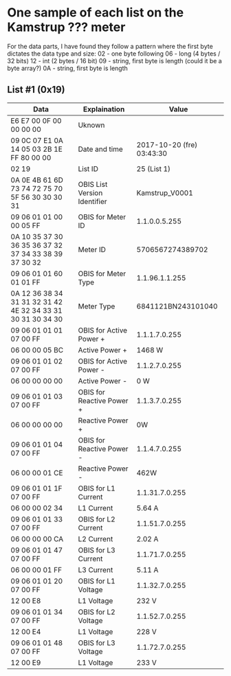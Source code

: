 # One sample of each list on the Kamstrup ??? meter

For the data parts, I have found they follow a pattern where the first byte dictates the data type and size:
02 - one byte following
06 - long (4 bytes / 32 bits)
12 - int (2 bytes / 16 bit)
09 - string, first byte is length (could it be a byte array?)
0A - string, first byte is length

## List #1 (0x19)
Data | Explaination | Value
---- | ------------ | -----
E6 E7 00 0F 00 00 00 00 | Uknown | 
09 0C 07 E1 0A 14 05 03 2B 1E FF 80 00 00 | Date and time | 2017-10-20 (fre) 03:43:30
02 19 | List ID | 25 (List 1)
0A 0E 4B 61 6D 73 74 72 75 70 5F 56 30 30 30 31 | OBIS List Version Identifier | Kamstrup_V0001
09 06 01 01 00 00 05 FF | OBIS for Meter ID | 1.1.0.0.5.255
0A 10 35 37 30 36 35 36 37 32 37 34 33 38 39 37 30 32 | Meter ID | 5706567274389702
09 06 01 01 60 01 01 FF | OBIS for Meter Type | 1.1.96.1.1.255
0A 12 36 38 34 31 31 32 31 42 4E 32 34 33 31 30 31 30 34 30 | Meter Type | 6841121BN243101040
09 06 01 01 01 07 00 FF | OBIS for Active Power + | 1.1.1.7.0.255
06 00 00 05 BC | Active Power + | 1468 W
09 06 01 01 02 07 00 FF | OBIS for Active Power - | 1.1.2.7.0.255
06 00 00 00 00 | Active Power - | 0 W
09 06 01 01 03 07 00 FF | OBIS for Reactive Power + | 1.1.3.7.0.255
06 00 00 00 00 | Reactive Power + | 0W
09 06 01 01 04 07 00 FF | OBIS for Reactive Power - | 1.1.4.7.0.255
06 00 00 01 CE | Reactive Power - | 462W
09 06 01 01 1F 07 00 FF | OBIS for L1 Current | 1.1.31.7.0.255
06 00 00 02 34 | L1 Current | 5.64 A
09 06 01 01 33 07 00 FF | OBIS for L2 Current | 1.1.51.7.0.255
06 00 00 00 CA | L2 Current | 2.02 A
09 06 01 01 47 07 00 FF | OBIS for L3 Current | 1.1.71.7.0.255
06 00 00 01 FF | L3 Current | 5.11 A
09 06 01 01 20 07 00 FF | OBIS for L1 Voltage | 1.1.32.7.0.255
12 00 E8 | L1 Voltage | 232 V
09 06 01 01 34 07 00 FF | OBIS for L2 Voltage | 1.1.52.7.0.255
12 00 E4 | L1 Voltage | 228 V
09 06 01 01 48 07 00 FF | OBIS for L3 Voltage | 1.1.72.7.0.255
12 00 E9 | L1 Voltage | 233 V
